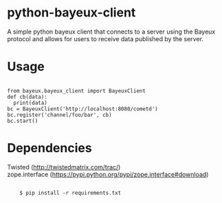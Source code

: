 python-bayeux-client
====================

A simple python bayeux client that connects to a server using the Bayeux protocol 
and allows for users to receive data published by the server.

Usage
=====
<pre><code>
from bayeux.bayeux_client import BayeuxClient
def cb(data):
  print(data)
bc = BayeuxClient('http://localhost:8080/cometd')
bc.register('channel/foo/bar', cb)
bc.start()
</code></pre>

Dependencies
============
Twisted (http://twistedmatrix.com/trac/)<br>
zope.interface (https://pypi.python.org/pypi/zope.interface#download)<br>


<pre><code>
    $ pip install -r requirements.txt
</code></pre>